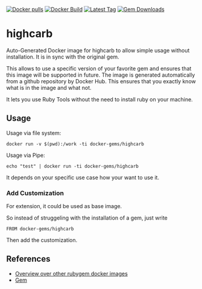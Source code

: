 [![Docker pulls](https://img.shields.io/docker/pulls/rubygem/highcarb.svg)](https://hub.docker.com/r/rubygem/highcarb/)
[![Docker Build](https://img.shields.io/docker/automated/rubygem/highcarb.svg)](https://hub.docker.com/r/rubygem/highcarb/)
[![Latest Tag](https://img.shields.io/github/tag/docker-rubygem/highcarb.svg)](https://hub.docker.com/r/rubygem/highcarb/)
[![Gem Downloads](https://img.shields.io/gem/dt/highcarb.svg)](https://rubygems.org/gems/highcarb/)
# highcarb

Auto-Generated Docker image for highcarb to allow simple usage without installation.
It is in sync with the original gem.

This allows to use a specific version of your favorite gem and ensures that this image will be supported in future.
The image is generated automatically from a github repository by Docker Hub.
This ensures that you exactly know what is in the image and what not.

It lets you use Ruby Tools without the need to install ruby on your machine.

## Usage

Usage via file system:

`docker run -v $(pwd):/work -ti docker-gems/highcarb`

Usage via Pipe:

`echo "test" | docker run -ti docker-gems/highcarb`

It depends on your specific use case how your want to use it.

### Add Customization

For extension, it could be used as base image.

So instead of struggeling with the installation of a gem, just write

`FROM docker-gems/highcarb`

Then add the customization.

## References

 - [Overview over other rubygem docker images](https://github.com/thinkbot/docker-rubygem)
 - [Gem](https://rubygems.org/gems/highcarb/)
